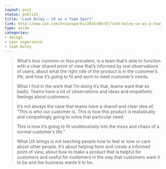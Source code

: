 ```yaml
---
layout: post
status: publish
title: "Leah Buley – UX as a Team Sport"
link: http://www.uie.com/brainsparks/2014/08/07/leah-buley-ux-as-a-team-sport/
type: aside
categories:
- design
- user experience
- leah buley
--- 
```

> What’s less common or less prevalent, is a team that’s able to function with a clear shared point of view that’s informed by real observations of users, about what the right role of the product is in the customer’s life, and how it’s going to fit and work to meet customer’s needs.
> 
> What I find in the work that I’m doing it’s that, teams want that so badly. Teams have a lot of observations and ideas and empathetic feelings about customers.
> 
> It’s not always the case that teams have a shared and clear idea of, “This is who our customer is. This is how this product is realistically and compellingly going to solve that particular need.
> 
> This is how it’s going to fit unobtrusively into the mess and chaos of a normal customer’s life.”
> 
> What UX brings is not teaching people how to feel or love or care about other people. It’s about helping form and create a informed point of view, about how to make a product that is helpful for customers and useful for customers in the way that customers want it to be and the business wants it to be.